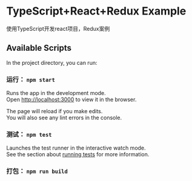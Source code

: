 # TypeScript+React+Redux Example

使用TypeScript开发react项目，Redux案例

## Available Scripts

In the project directory, you can run:

### 运行： `npm start`

Runs the app in the development mode.\
Open [http://localhost:3000](http://localhost:3000) to view it in the browser.

The page will reload if you make edits.\
You will also see any lint errors in the console.

### 测试： `npm test`

Launches the test runner in the interactive watch mode.\
See the section about [running tests](https://facebook.github.io/create-react-app/docs/running-tests) for more information.

### 打包： `npm run build`

